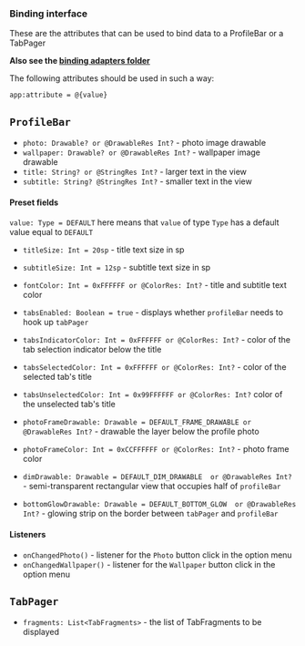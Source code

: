 ### Binding interface
These are the attributes that can be used to bind data to a ProfileBar or a TabPager

**Also see the [binding adapters folder](https://github.com/DichotoMe/ProfileBar/tree/master/profilebarBinding/src/main/java/com/dichotome/profilebarbinding/bindingAdapters "Binding adapters folder")**

The following attributes should be used in such a way:

`app:attribute = @{value}`

## `ProfileBar`
* `photo: Drawable? or @DrawableRes Int?` - photo image drawable
* `wallpaper: Drawable? or @DrawableRes Int?` - wallpaper image drawable
* `title: String? or @StringRes Int?` - larger text in the view
* `subtitle: String? @StringRes Int?` - smaller text in the view

#### Preset fields
`value: Type = DEFAULT` here means that `value` of type `Type` has a default value equal to `DEFAULT`

* `titleSize: Int = 20sp` - title text size in sp
* `subtitleSize: Int = 12sp` - subtitle text size in sp
* `fontColor: Int = 0xFFFFFF or @ColorRes: Int?` - title and subtitle text color
* `tabsEnabled: Boolean = true` - displays whether `profileBar` needs to hook up `tabPager`
* `tabsIndicatorColor: Int = 0xFFFFFF or @ColorRes: Int?` - color of the tab selection indicator below the title
* `tabsSelectedColor: Int = 0xFFFFFF or @ColorRes: Int?` - color of the selected tab's title
* `tabsUnselectedColor: Int = 0x99FFFFFF or @ColorRes: Int?` color of the unselected tab's title
    
* `photoFrameDrawable: Drawable = DEFAULT_FRAME_DRAWABLE or @DrawableRes Int?` - drawable the layer below the profile photo
* `photoFrameColor: Int = 0xCCFFFFFF or @ColorRes: Int?` - photo frame color
    
* `dimDrawable: Drawable = DEFAULT_DIM_DRAWABLE  or @DrawableRes Int?` - semi-transparent rectangular view that occupies half of `profileBar`
* `bottomGlowDrawable: Drawable = DEFAULT_BOTTOM_GLOW  or @DrawableRes Int?` - glowing strip on the border between `tabPager` and `profileBar`


#### Listeners

* `onChangedPhoto()` - listener for the `Photo` button click in the option menu
* `onChangedWallpaper()` - listener for the `Wallpaper` button click in the option menu

## `TabPager`
* `fragments: List<TabFragments>` - the list of TabFragments to be displayed

